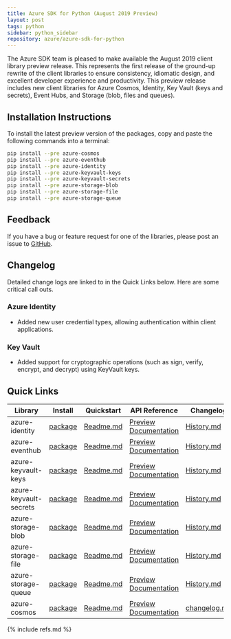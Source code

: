 ```yaml
---
title: Azure SDK for Python (August 2019 Preview)
layout: post
tags: python
sidebar: python_sidebar
repository: azure/azure-sdk-for-python
---
```


The Azure SDK team is pleased to make available the August 2019 client library preview release. This represents the first release of the ground-up rewrite of the client libraries to ensure consistency, idiomatic design, and excellent developer experience and productivity. This preview release includes new client libraries for Azure Cosmos, Identity, Key Vault (keys and secrets), Event Hubs, and Storage (blob, files and queues).

## Installation Instructions

To install the latest preview version of the packages, copy and paste the following commands into a terminal:

```bash
pip install --pre azure-cosmos
pip install --pre azure-eventhub
pip install --pre azure-identity
pip install --pre azure-keyvault-keys
pip install --pre azure-keyvault-secrets
pip install --pre azure-storage-blob
pip install --pre azure-storage-file
pip install --pre azure-storage-queue
```

## Feedback
If you have a bug or feature request for one of the libraries, please post an issue to [GitHub](https://github.com/azure/azure-sdk-for-python/issues).


## Changelog

Detailed change logs are linked to in the Quick Links below. Here are some critical call outs.

### Azure Identity

- Added new user credential types, allowing authentication within client applications.

### Key Vault

- Added support for cryptographic operations (such as sign, verify, encrypt, and decrypt) using KeyVault keys.

## Quick Links

| Library  | Install | Quickstart |  API Reference | Changelog |
| -- | -- | -- | -- | -- |
| azure-identity | [package](https://pypi.org/project/azure-identity/) | [Readme.md](https://github.com/Azure/azure-sdk-for-python/tree/master/sdk/identity/azure-identity) | [Preview Documentation](https://azure.github.io/azure-sdk-for-python/ref/azure.identity.html) | [History.md](https://github.com/Azure/azure-sdk-for-python/blob/master/sdk/identity/azure-identity/HISTORY.md) |
| azure-eventhub | [package](https://pypi.org/project/azure-eventhub/5.0.0b1/) | [Readme.md](https://github.com/Azure/azure-sdk-for-python/tree/master/sdk/eventhub/azure-eventhubs) | [Preview Documentation](https://azure.github.io/azure-sdk-for-python/ref/azure.eventhub.html) | [History.md](https://github.com/Azure/azure-sdk-for-python/blob/master/sdk/eventhub/azure-eventhubs/HISTORY.md) |
| azure-keyvault-keys | [package](https://pypi.org/project/azure-keyvault-keys/) | [Readme.md](https://github.com/Azure/azure-sdk-for-python/tree/master/sdk/keyvault/azure-keyvault-keys) |  [Preview Documentation](https://azure.github.io/azure-sdk-for-python/ref/azure.keyvault.keys.html) | [History.md](https://github.com/Azure/azure-sdk-for-python/blob/master/sdk/keyvault/azure-keyvault-keys/HISTORY.md) |
| azure-keyvault-secrets | [package](https://pypi.org/project/azure-keyvault-secrets/) | [Readme.md](https://github.com/Azure/azure-sdk-for-python/tree/master/sdk/keyvault/azure-keyvault-secrets) | [Preview Documentation](https://azure.github.io/azure-sdk-for-python/ref/azure.keyvault.secrets.html) | [History.md](https://github.com/Azure/azure-sdk-for-python/blob/master/sdk/keyvault/azure-keyvault-secrets/HISTORY.md) |
| azure-storage-blob | [package](https://pypi.org/project/azure-storage-blob/12.0.0b1) | [Readme.md](https://github.com/Azure/azure-sdk-for-python/tree/master/sdk/storage/azure-storage-blob) | [Preview Documentation](https://azure.github.io/azure-sdk-for-python/ref/azure.storage.blob.html) | [History.md](https://github.com/Azure/azure-sdk-for-python/blob/master/sdk/storage/azure-storage-blob/HISTORY.md) |
| azure-storage-file | [package](https://pypi.org/project/azure-storage-file/12.0.0b1) | [Readme.md](https://github.com/Azure/azure-sdk-for-python/tree/master/sdk/storage/azure-storage-file) | [Preview Documentation](https://azure.github.io/azure-sdk-for-python/ref/azure.storage.file.html) | [History.md](https://github.com/Azure/azure-sdk-for-python/tree/master/sdk/storage/azure-storage-file/HISTORY.md) |
| azure-storage-queue | [package](https://pypi.org/project/azure-storage-queue/12.0.0b1) | [Readme.md](https://github.com/Azure/azure-sdk-for-python/tree/master/sdk/storage/azure-storage-queue) | [Preview Documentation](https://azure.github.io/azure-sdk-for-python/ref/azure.storage.queue.html) | [History.md](https://github.com/Azure/azure-sdk-for-python/tree/master/sdk/storage/azure-storage-queue/HISTORY.md) |
| azure-cosmos | [package](https://pypi.org/project/azure-cosmos/4.0.0b1/) | [Readme.md](https://github.com/Azure/azure-sdk-for-python/tree/master/sdk/cosmos/azure-cosmos) | [Preview Documentation](https://azure.github.io/azure-sdk-for-python/ref/azure.cosmos.html) | [changelog.md](https://github.com/Azure/azure-sdk-for-python/tree/master/sdk/cosmos/azure-cosmos/changelog.md) |

{% include refs.md %}
